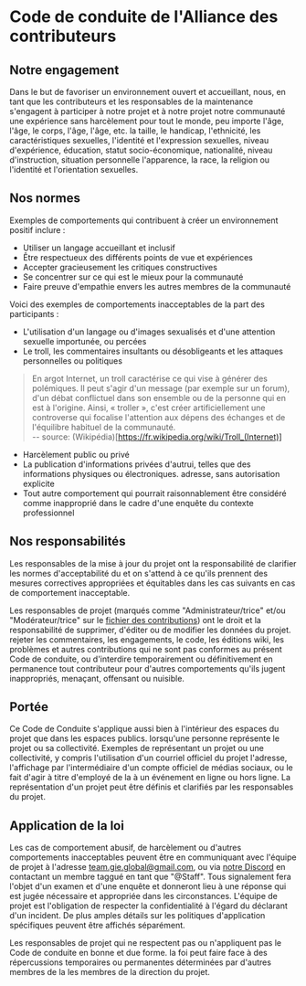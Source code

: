 # Code de conduite de l'Alliance des contributeurs

## Notre engagement

Dans le but de favoriser un environnement ouvert et accueillant, nous, en tant que
les contributeurs et les responsables de la maintenance s'engagent à participer à notre projet et à notre projet
notre communauté une expérience sans harcèlement pour tout le monde, peu importe l'âge, l'âge, le corps, l'âge, l'âge, etc.
la taille, le handicap, l'ethnicité, les caractéristiques sexuelles, l'identité et l'expression sexuelles,
niveau d'expérience, éducation, statut socio-économique, nationalité, niveau d'instruction, situation personnelle
l'apparence, la race, la religion ou l'identité et l'orientation sexuelles.

## Nos normes

Exemples de comportements qui contribuent à créer un environnement positif
inclure :

* Utiliser un langage accueillant et inclusif
* Être respectueux des différents points de vue et expériences
* Accepter gracieusement les critiques constructives
* Se concentrer sur ce qui est le mieux pour la communauté
* Faire preuve d'empathie envers les autres membres de la communauté

Voici des exemples de comportements inacceptables de la part des participants :

* L'utilisation d'un langage ou d'images sexualisés et d'une attention sexuelle importunée, ou
 percées
* Le troll,  les commentaires insultants ou désobligeants et les attaques personnelles ou politiques
> En argot Internet, un troll caractérise ce qui vise à générer des polémiques. Il peut s'agir d'un message (par exemple sur un forum), d'un débat conflictuel dans son ensemble ou de la personne qui en est à l'origine. Ainsi, « troller », c'est créer artificiellement une controverse qui focalise l'attention aux dépens des échanges et de l'équilibre habituel de la communauté.
> <br/>-- source: (Wikipédia)[https://fr.wikipedia.org/wiki/Troll_(Internet)]
* Harcèlement public ou privé
* La publication d'informations privées d'autrui, telles que des informations physiques ou électroniques.
 adresse, sans autorisation explicite
* Tout autre comportement qui pourrait raisonnablement être considéré comme inapproprié dans le cadre d'une enquête du
 contexte professionnel

## Nos responsabilités

Les responsables de la mise à jour du projet ont la responsabilité de clarifier les normes d'acceptabilité du
et on s'attend à ce qu'ils prennent des mesures correctives appropriées et équitables dans les cas suivants
en cas de comportement inacceptable.

Les responsables de projet (marqués comme "Administrateur/trice" et/ou "Modérateur/trice" sur le [fichier des contributions](CONTRIBUTING.md)) ont le droit et la responsabilité de supprimer, d'éditer ou de modifier les données du projet.
rejeter les commentaires, les engagements, le code, les éditions wiki, les problèmes et autres contributions
qui ne sont pas conformes au présent Code de conduite, ou d'interdire temporairement ou définitivement
en permanence tout contributeur pour d'autres comportements qu'ils jugent inappropriés,
menaçant, offensant ou nuisible.

## Portée

Ce Code de Conduite s'applique aussi bien à l'intérieur des espaces du projet que dans les espaces publics.
lorsqu'une personne représente le projet ou sa collectivité. Exemples de
représentant un projet ou une collectivité, y compris l'utilisation d'un courriel officiel du projet
l'adresse, l'affichage par l'intermédiaire d'un compte officiel de médias sociaux, ou le fait d'agir à titre d'employé de la
à un événement en ligne ou hors ligne. La représentation d'un projet peut être
définis et clarifiés par les responsables du projet.

## Application de la loi

Les cas de comportement abusif, de harcèlement ou d'autres comportements inacceptables peuvent être
en communiquant avec l'équipe de projet à l'adresse team.gie.global@gmail.com, ou via [notre Discord](https://discord.gg/bEA3UKV) en contactant un membre taggué en tant que "@Staff". Tous signalement
fera l'objet d'un examen et d'une enquête et donneront lieu à une réponse qui
est jugée nécessaire et appropriée dans les circonstances. L'équipe de projet est
l'obligation de respecter la confidentialité à l'égard du déclarant d'un incident.
De plus amples détails sur les politiques d'application spécifiques peuvent être affichés séparément.

Les responsables de projet qui ne respectent pas ou n'appliquent pas le Code de conduite en bonne et due forme.
la foi peut faire face à des répercussions temporaires ou permanentes déterminées par d'autres membres de la
les membres de la direction du projet.

